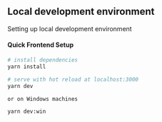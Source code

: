 ## Local development environment

Setting up local development environment


#### Quick Frontend Setup

``` bash
# install dependencies
yarn install

# serve with hot reload at localhost:3000
yarn dev

or on Windows machines

yarn dev:win
```
